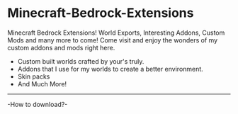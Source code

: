 # Minecraft-Bedrock-Extensions
Minecraft Bedrock Extensions!
World Exports, Interesting Addons, Custom Mods and many more to come!
Come visit and enjoy the wonders of my custom addons and mods right here.

 - Custom built worlds crafted by your's truly.
 - Addons that I use for my worlds to create a better environment.
 - Skin packs
 - And Much More!

--------------------------------------------------------------------------------
-How to download?-
